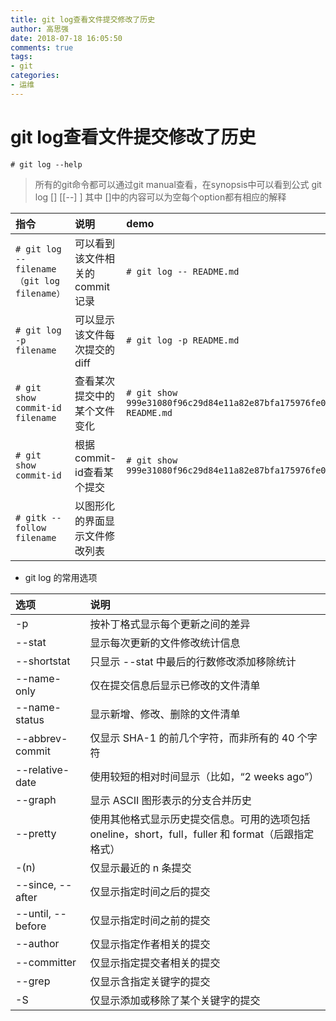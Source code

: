 ```yaml
---
title: git log查看文件提交修改了历史
author: 高思强
date: 2018-07-18 16:05:50
comments: true
tags:
- git
categories:
- 运维
---
```


# git log查看文件提交修改了历史

`# git log --help`
> 所有的git命令都可以通过git manual查看，在synopsis中可以看到公式  git log [<options>] [[--] <path>] 其中 []中的内容可以为空每个option都有相应的解释

| 指令 | 说明 | demo |
| :-- | :-- | :-- |
|`# git log -- filename （git log filename）`|可以看到该文件相关的commit记录|`# git log -- README.md`|
|`# git log -p filename`|可以显示该文件每次提交的diff|`# git log -p README.md`|
|`# git show commit-id filename`|查看某次提交中的某个文件变化|`# git show 999e31080f96c29d84e11a82e87bfa175976fe0e README.md`|
|`# git show commit-id`|根据commit-id查看某个提交|`# git show 999e31080f96c29d84e11a82e87bfa175976fe0e`|
|`# gitk --follow filename`|以图形化的界面显示文件修改列表||

- git log 的常用选项

| 选项 | 说明 |
| :-- | :-- |
|-p|按补丁格式显示每个更新之间的差异|
|--stat|显示每次更新的文件修改统计信息|
|--shortstat|只显示 --stat 中最后的行数修改添加移除统计|
|--name-only|仅在提交信息后显示已修改的文件清单|
|--name-status|显示新增、修改、删除的文件清单|
|--abbrev-commit|仅显示 SHA-1 的前几个字符，而非所有的 40 个字符|
|--relative-date|使用较短的相对时间显示（比如，“2 weeks ago”）|
|--graph|显示 ASCII 图形表示的分支合并历史|
|--pretty|使用其他格式显示历史提交信息。可用的选项包括 oneline，short，full，fuller 和 format（后跟指定格式）|
|-(n)|仅显示最近的 n 条提交|
|--since, --after|仅显示指定时间之后的提交|
|--until, --before|仅显示指定时间之前的提交|
|--author|仅显示指定作者相关的提交|
|--committer|仅显示指定提交者相关的提交|
|--grep|仅显示含指定关键字的提交|
|-S|仅显示添加或移除了某个关键字的提交|